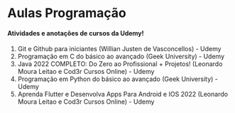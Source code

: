 # Aulas Programação

#### Atividades e anotações de cursos da Udemy!

1. Git e Github para iniciantes (Willian Justen de Vasconcellos) - Udemy
2. Programação em C do básico ao avançado (Geek University) - Udemy
3. Java 2022 COMPLETO: Do Zero ao Profissional + Projetos! (Leonardo Moura Leitao e Cod3r Cursos Online) - Udemy
4. Programação em Python do básico ao avançado (Geek University) - Udemy
5. Aprenda Flutter e Desenvolva Apps Para Android e IOS 2022 (Leonardo Moura Leitao e Cod3r Cursos Online) - Udemy
